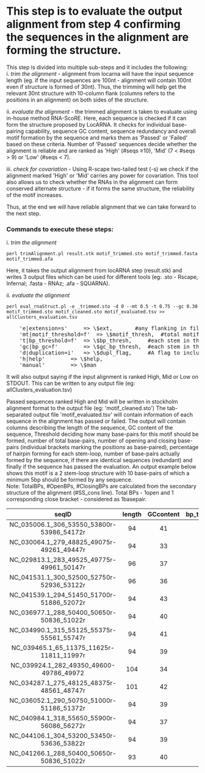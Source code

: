 # This step is to evaluate the output alignment from step 4 confirming the sequences in the alignment are forming the structure.

This step is divided into multiple sub-steps and it includes the following:  
i. _trim the alignment_ - alignment from locarna will have the input sequence length (eg. if the input sequences are 100nt - alignment will contain 100nt even if structure is formed of 30nt). Thus, the trimming will help get the relevant 30nt structure with 10-column flank (columns refers to the positions in an alignment) on both sides of the structure.  

ii.  _evaluate the alignment_ - the trimmed alignment is taken to evaluate using in-house method RNA-ScoRE. Here, each sequence is checked if it can form the structure proposed by LocARNA. It checks for individual base-pairing capability, sequence GC content, sequence redundancy and overall motif formation by the sequence and marks them as 'Passed' or 'Failed' based on these criteria. Number of 'Passed' sequences decide whether the alignment is reliable and are ranked as 'High' (#seqs ≥10), 'Mid' (7 < #seqs > 9) or 'Low' (#seqs < 7).  

iii. _check for covariation_ - Using R-scape two-tailed test (-s) we check if the alignment marked 'High' or 'Mid' carries any power for covariation. This tool also allows us to check whether the RNAs in the alignment can form conserved alternate structure - if it forms the same structure, the reliability of the motif increases.  

Thus, at the end we will have reliable alignment that we can take forward to the next step.  

### Commands to execute these steps:
i. _trim the alignment_

	perl trimAlignment.pl result.stk motif_trimmed.sto motif_trimmed.fasta motif_trimmed.afa

Here, it takes the output alignment from locARNA step (result.stk) and writes 3 output files which can be used for different tools (eg: .sto - Rscape, Infernal; .fasta - RNAz; .afa - SQUARNA).  

ii. _evaluate the alignment_

	perl eval_rnaStruct.pl -e _trimmed.sto -d 0 --mt 0.5 -t 0.75 --gc 0.30 motif_trimmed.sto motif_cleaned.sto motif_evaluated.tsv >> allClusters_evaluation.tsv

<pre>
	'e|extension=s'		=> \$ext, 		#any flanking in filename that should be replaced. mandatory to remove .sto from extension - to obtain clean output filename (Here, in this example '_trimmed.sto' from input filename (motif_trimmed.sto) has to be removed.
	'mt|motif_threshold=f'	=> \$motif_thresh, 	#total motif threshold [0.0-1.0] => set to 0.5 for evaluation/cleaning step
	't|bp_threshold=f'	=> \$bp_thresh, 	#each stem in the motif should have x% of base-pairs [0.0-1.0] => set to 0.75 for evaluation/cleaning step
	'gc|bp_gc=f'		=> \$gc_bp_thresh, 	#each stem in the motif should have x% of GC/CG base-pairs [0.0-1.0] -> set to 0.30
	'd|duplication=i'	=> \$dupl_flag,		#A flag to include duplications in the alignment and all the calculations: 0: duplications OFF - removes duplicationsand 1: duplications ON, retains duplications in the alignment
	'h|help'		=> \$help,
	'manual'		=> \$man
</pre>

It will also output saying if the input alignment is ranked High, Mid or Low on STDOUT. This can be written to any output file (eg: allClusters_evaluation.tsv)

Passed sequences ranked High and Mid will be written in stockholm alignment format to the output file (eg: 'motif_cleaned.sto')
The tab-separated output file 'motif_evaluated.tsv' will contain information of each sequence in the alignment has passed or failed. The output will contain columns describing the length of the sequence, GC content of the sequence, Threshold deciding how many base-pairs for this motif should be formed, number of total base-pairs, number of opening and closing base-pairs (individual brackets marking the positions as base-paired), percentage of hairpin forming for each stem-loop, number of base-pairs actually formed by the sequence, if there are identical sequences (redundant) and finally if the sequence has passed the evaluation. An output example below shows this motif is a 2 stem-loop structure with 10 base-pairs of which a minimum 5bp should be formed by any sequence.  
Note: TotalBPs, #OpenBPs, #ClosingBPs are calculated from the secondary structure of the alignment (#SS_cons line). Total BPs - 1open and 1 corresponding close bracket - considered as 1basepair. 

| seqID| length | GCcontent | bp_threshold | TotalBPs | #OpenBPs | #ClosingBPs | HairpinBPs_per | #BPsActuallyForming| RedundantRNAcandidates|Evaluation
|:-------------------------------------------:|:------:|:---------:|:------------:|:--------:|:--------:|:-----------:|:--------------:|:--------------------:|:-----------------------------------------:|:--------:|
| NC_035006.1_306_53550_53800r-53986_54172r|94|41|5|10|10|10|60.00,100.00,|5|Passed
| NC_030064.1_279_48825_49075r-49261_49447r|94|33|5|10|10|10|60.00,60.00,|0|Fail
| NC_029813.1_283_49525_49775r-49961_50147r|96|37|5|10|10|10|40.00,60.00,|0|Fail
| NC_041531.1_300_52500_52750r-52936_53122r|96|36|5|10|10|10|60.00,40.00,|0|Fail
| NC_041539.1_294_51450_51700r-51886_52072r|94|43|5|10|10|10|100.00,100.00,|10|Passed
| NC_036977.1_288_50400_50650r-50836_51022r|94|40|5|10|10|10|80.00,100.00,|9|Passed
| NC_034990.1_315_55125_55375r-55561_55747r|94|41|5|10|10|10|80.00,100.00,|9|Passed
| NC_039465.1_65_11375_11625r-11811_11997r|94|39|5|10|10|10|100.00,100.00,|10|Passed
| NC_039924.1_282_49350_49600-49786_49972|104|34|5|10|10|10|80.00,60.00,|4|Fail
| NC_034287.1_275_48125_48375r-48561_48747r|101|42|5|10|8|10|40.00,0.00,|0|Fail
| NC_036052.1_290_50750_51000r-51186_51372r|94|39|5|10|10|10|100.00,100.00,|10|Passed
| NC_040984.1_318_55650_55900r-56086_56272r|94|37|5|10|10|10|80.00,100.00,|9|NC_035566.1_301_52675_52925r-53111_53297r|Passed
| NC_044106.1_304_53200_53450r-53636_53822r|94|39|5|10|10|10|100.00,100.00,|10|Passed
| NC_041266.1_288_50400_50650r-50836_51022r|93|40|5|10|10|10|80.00,80.00,|8|Passed
